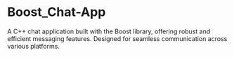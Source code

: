 # Boost_Chat-App
A C++ chat application built with the Boost library, offering robust and efficient messaging features. Designed for seamless communication across various platforms.

